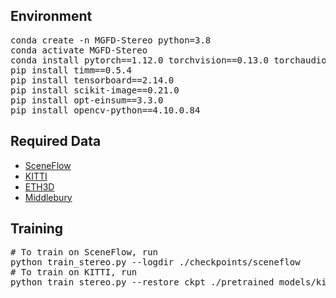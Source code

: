 ##  Environment 
<pre>
conda create -n MGFD-Stereo python=3.8
conda activate MGFD-Stereo
conda install pytorch==1.12.0 torchvision==0.13.0 torchaudio==0.12.0 cudatoolkit=11.3 -c pytorch
pip install timm==0.5.4
pip install tensorboard==2.14.0
pip install scikit-image==0.21.0
pip install opt-einsum==3.3.0
pip install opencv-python==4.10.0.84
</pre>

##  Required Data
- [SceneFlow](https://lmb.informatik.uni-freiburg.de/resources/datasets/SceneFlowDatasets.en.html)
- [KITTI](https://www.cvlibs.net/datasets/kitti/)
- [ETH3D](https://www.eth3d.net/)
- [Middlebury ](https://vision.middlebury.edu/stereo/data/)

##  Training
<pre>
# To train on SceneFlow, run
python train_stereo.py --logdir ./checkpoints/sceneflow
# To train on KITTI, run
python train_stereo.py --restore_ckpt ./pretrained_models/kitti_train.pth --train_datasets kitti
</pre>
